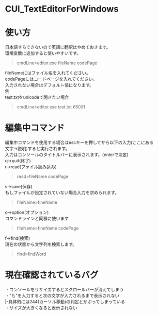 # CUI_TextEditorForWindows  
# 使い方
日本語すらできないので英語に翻訳はやめておきます。  
環境変数に追加すると使いやすいです。  
>cmdLine\>editor.exe fileName codePage  
>
fileNameにはファイル名を入れてください。  
codePageにはコードページを入れてください。  
入力されない場合はデフォルト値になります。  
例  
test.txtをunicodeで開きたい場合  
>cmdLine\>editor.exe test.txt 65001
>
# 編集中コマンド
編集中コマンドを使用する場合はescキーを押してから以下の入力(ここにある文字->説明)すると実行されます。  
入力はコンソールのタイトルバーに表示されます。(enterで決定)  
q->quit(終了)  
r->read(ファイル読み込み) 
>read\>fileName codePage  
>
s->save(保存)  
もしファイルが設定されていない場合入力を求められます。  
>fileName\>fineName
>
o->option(オプション)  
コマンドラインと同様に使います  
>fileName\>fineName codePage
>
f->find(検索)  
現在の状態から文字列を検索します。  
>find\>findWord
>
# 現在確認されているバグ
・コンソールをリサイズするとスクロールバーが消えてしまう  
・"も"を入力すると次の文字が入力されるまで表示されない  
|-具体的には244(カーソル移動)の判定とかぶってしまっている  
・サイズが大きくなると表示されない   
